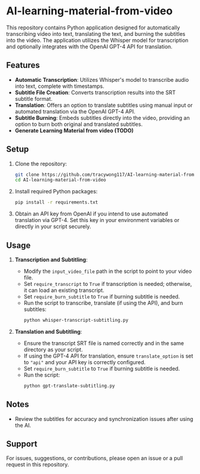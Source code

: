 # AI-learning-material-from-video
This repository contains Python application designed for automatically transcribing video into text, translating the text, and burning the subtitles into the video. The application utilizes the Whisper model for transcription and optionally integrates with the OpenAI GPT-4 API for translation.

## Features
- **Automatic Transcription**: Utilizes Whisper's model to transcribe audio into text, complete with timestamps.
- **Subtitle File Creation**: Converts transcription results into the SRT subtitle format.
- **Translation**: Offers an option to translate subtitles using manual input or automated translation via the OpenAI GPT-4 API.
- **Subtitle Burning**: Embeds subtitles directly into the video, providing an option to burn both original and translated subtitles.
- **Generate Learning Material from video (TODO)**

## Setup
1. Clone the repository:
   ```bash
   git clone https://github.com/tracywong117/AI-learning-material-from-video.git
   cd AI-learning-material-from-video
   ```

2. Install required Python packages:
   ```bash
   pip install -r requirements.txt
   ```

3. Obtain an API key from OpenAI if you intend to use automated translation via GPT-4. Set this key in your environment variables or directly in your script securely.

## Usage
1. **Transcription and Subtitling**:
   - Modify the `input_video_file` path in the script to point to your video file.
   - Set `require_transcript` to `True` if transcription is needed; otherwise, it can load an existing transcript.
   - Set `require_burn_subtitle` to `True` if burning subtitle is needed.
   - Run the script to transcribe, translate (if using the API), and burn subtitles:
     ```bash
     python whisper-transcript-subtitling.py
     ```

2. **Translation and Subtitling**:
   - Ensure the transcript SRT file is named correctly and in the same directory as your script.
   - If using the GPT-4 API for translation, ensure `translate_option` is set to `"api"` and your API key is correctly configured.
   - Set `require_burn_subtitle` to `True` if burning subtitle is needed.
   - Run the script:
     ```bash
     python gpt-translate-subtitling.py
     ```

## Notes
- Review the subtitles for accuracy and synchronization issues after using the AI.

## Support
For issues, suggestions, or contributions, please open an issue or a pull request in this repository.
